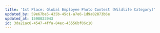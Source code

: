 ```yaml
---
title: '1st Place: Global Employee Photo Contest (Wildlife Category)'
updated_by: 59e67be5-435b-45c1-a7e6-1d9a02873b6e
updated_at: 1598023943
id: 3da21ac8-4547-4ffa-84ec-45556bf06c10
---
```

